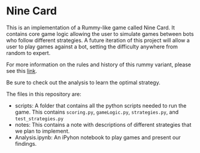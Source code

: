 # Nine Card  

This is an implementation of a Rummy-like game called Nine Card. It contains core game logic allowing the user to simulate games between bots who follow different strategies. A future iteration of this project will allow a user to play games against a bot, setting the difficulty anywhere from random to expert.  

For more information on the rules and history of this rummy variant, please see this [link](https://en.wikipedia.org/wiki/Rumino).

Be sure to check out the analysis to learn the optimal strategy.  

The files in this repository are:  

- scripts: A folder that contains all the python scripts needed to run the game. This contains `scoring.py`, `gameLogic.py`, `strategies.py`, and `test_strategies.py`  
- notes: This contains a note with descriptions of different strategies that we plan to implement.  
- Analysis.ipynb: An iPyhon notebook to play games and present our findings.  